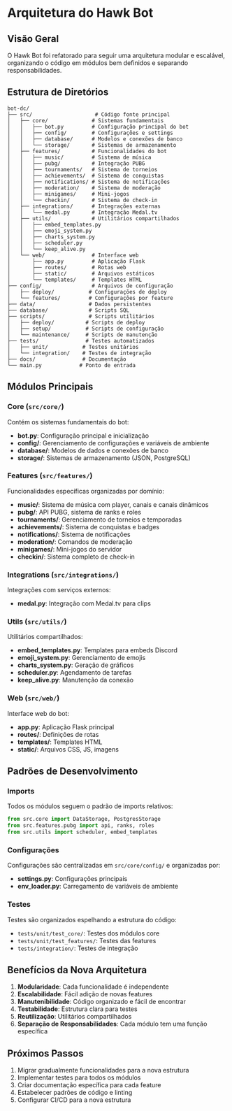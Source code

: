 # Arquitetura do Hawk Bot

## Visão Geral

O Hawk Bot foi refatorado para seguir uma arquitetura modular e escalável, organizando o código em módulos bem definidos e separando responsabilidades.

## Estrutura de Diretórios

```
bot-dc/
├── src/                    # Código fonte principal
│   ├── core/              # Sistemas fundamentais
│   │   ├── bot.py         # Configuração principal do bot
│   │   ├── config/        # Configurações e settings
│   │   ├── database/      # Modelos e conexões de banco
│   │   └── storage/       # Sistemas de armazenamento
│   ├── features/          # Funcionalidades do bot
│   │   ├── music/         # Sistema de música
│   │   ├── pubg/          # Integração PUBG
│   │   ├── tournaments/   # Sistema de torneios
│   │   ├── achievements/  # Sistema de conquistas
│   │   ├── notifications/ # Sistema de notificações
│   │   ├── moderation/    # Sistema de moderação
│   │   ├── minigames/     # Mini-jogos
│   │   └── checkin/       # Sistema de check-in
│   ├── integrations/      # Integrações externas
│   │   └── medal.py       # Integração Medal.tv
│   ├── utils/             # Utilitários compartilhados
│   │   ├── embed_templates.py
│   │   ├── emoji_system.py
│   │   ├── charts_system.py
│   │   ├── scheduler.py
│   │   └── keep_alive.py
│   └── web/               # Interface web
│       ├── app.py         # Aplicação Flask
│       ├── routes/        # Rotas web
│       ├── static/        # Arquivos estáticos
│       └── templates/     # Templates HTML
├── config/                # Arquivos de configuração
│   ├── deploy/           # Configurações de deploy
│   └── features/         # Configurações por feature
├── data/                 # Dados persistentes
├── database/             # Scripts SQL
├── scripts/              # Scripts utilitários
│   ├── deploy/          # Scripts de deploy
│   ├── setup/           # Scripts de configuração
│   └── maintenance/     # Scripts de manutenção
├── tests/               # Testes automatizados
│   ├── unit/           # Testes unitários
│   └── integration/    # Testes de integração
├── docs/               # Documentação
└── main.py            # Ponto de entrada
```

## Módulos Principais

### Core (`src/core/`)
Contém os sistemas fundamentais do bot:
- **bot.py**: Configuração principal e inicialização
- **config/**: Gerenciamento de configurações e variáveis de ambiente
- **database/**: Modelos de dados e conexões de banco
- **storage/**: Sistemas de armazenamento (JSON, PostgreSQL)

### Features (`src/features/`)
Funcionalidades específicas organizadas por domínio:
- **music/**: Sistema de música com player, canais e canais dinâmicos
- **pubg/**: API PUBG, sistema de ranks e roles
- **tournaments/**: Gerenciamento de torneios e temporadas
- **achievements/**: Sistema de conquistas e badges
- **notifications/**: Sistema de notificações
- **moderation/**: Comandos de moderação
- **minigames/**: Mini-jogos do servidor
- **checkin/**: Sistema completo de check-in

### Integrations (`src/integrations/`)
Integrações com serviços externos:
- **medal.py**: Integração com Medal.tv para clips

### Utils (`src/utils/`)
Utilitários compartilhados:
- **embed_templates.py**: Templates para embeds Discord
- **emoji_system.py**: Gerenciamento de emojis
- **charts_system.py**: Geração de gráficos
- **scheduler.py**: Agendamento de tarefas
- **keep_alive.py**: Manutenção da conexão

### Web (`src/web/`)
Interface web do bot:
- **app.py**: Aplicação Flask principal
- **routes/**: Definições de rotas
- **templates/**: Templates HTML
- **static/**: Arquivos CSS, JS, imagens

## Padrões de Desenvolvimento

### Imports
Todos os módulos seguem o padrão de imports relativos:
```python
from src.core import DataStorage, PostgresStorage
from src.features.pubg import api, ranks, roles
from src.utils import scheduler, embed_templates
```

### Configurações
Configurações são centralizadas em `src/core/config/` e organizadas por:
- **settings.py**: Configurações principais
- **env_loader.py**: Carregamento de variáveis de ambiente

### Testes
Testes são organizados espelhando a estrutura do código:
- `tests/unit/test_core/`: Testes dos módulos core
- `tests/unit/test_features/`: Testes das features
- `tests/integration/`: Testes de integração

## Benefícios da Nova Arquitetura

1. **Modularidade**: Cada funcionalidade é independente
2. **Escalabilidade**: Fácil adição de novas features
3. **Manutenibilidade**: Código organizado e fácil de encontrar
4. **Testabilidade**: Estrutura clara para testes
5. **Reutilização**: Utilitários compartilhados
6. **Separação de Responsabilidades**: Cada módulo tem uma função específica

## Próximos Passos

1. Migrar gradualmente funcionalidades para a nova estrutura
2. Implementar testes para todos os módulos
3. Criar documentação específica para cada feature
4. Estabelecer padrões de código e linting
5. Configurar CI/CD para a nova estrutura